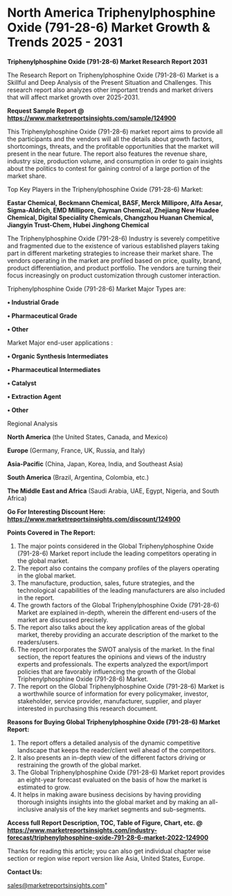 # North America Triphenylphosphine Oxide (791-28-6) Market Growth & Trends 2025 - 2031

<strong>Triphenylphosphine Oxide (791-28-6) Market Research Report 2031</strong>

The Research Report on Triphenylphosphine Oxide (791-28-6) Market is a Skillful and Deep Analysis of the Present Situation and Challenges. This research report also analyzes other important trends and market drivers that will affect market growth over 2025-2031.

<strong>Request Sample Report @ <a href=https://www.marketreportsinsights.com/sample/124900>https://www.marketreportsinsights.com/sample/124900</a></strong>

This Triphenylphosphine Oxide (791-28-6) market report aims to provide all the participants and the vendors will all the details about growth factors, shortcomings, threats, and the profitable opportunities that the market will present in the near future. The report also features the revenue share, industry size, production volume, and consumption in order to gain insights about the politics to contest for gaining control of a large portion of the market share.

Top Key Players in the Triphenylphosphine Oxide (791-28-6) Market:

<strong>Eastar Chemical, Beckmann Chemical, BASF, Merck Millipore, Alfa Aesar, Sigma-Aldrich, EMD Millipore, Cayman Chemical, Zhejiang New Huadee Chemical, Digital Speciality Chemicals, Changzhou Huanan Chemical, Jiangyin Trust-Chem, Hubei Jinghong Chemical</strong>

The Triphenylphosphine Oxide (791-28-6) Industry is severely competitive and fragmented due to the existence of various established players taking part in different marketing strategies to increase their market share. The vendors operating in the market are profiled based on price, quality, brand, product differentiation, and product portfolio. The vendors are turning their focus increasingly on product customization through customer interaction.

Triphenylphosphine Oxide (791-28-6) Market Major Types are:

<strong>• Industrial Grade

• Pharmaceutical Grade

• Other</strong>

Market Major end-user applications :

<strong>• Organic Synthesis Intermediates

• Pharmaceutical Intermediates

• Catalyst

• Extraction Agent

• Other</strong>

Regional Analysis

</u><strong><b>North America</b></strong> (the United States, Canada, and Mexico)

<strong><b>Europe </b></strong>(Germany, France, UK, Russia, and Italy)

<strong><b>Asia-Pacific</b></strong> (China, Japan, Korea, India, and Southeast Asia)

<strong><b>South America</b></strong> (Brazil, Argentina, Colombia, etc.)

<strong><b>The Middle East and Africa</b></strong> (Saudi Arabia, UAE, Egypt, Nigeria, and South Africa)

<strong>Go For Interesting Discount Here: <a href=https://www.marketreportsinsights.com/discount/124900>https://www.marketreportsinsights.com/discount/124900</a></strong>

<strong>Points Covered in The Report:</strong>
<ol>
  <li>The major points considered in the Global Triphenylphosphine Oxide (791-28-6) Market report include the leading competitors operating in the global market.</li>
  <li>The report also contains the company profiles of the players operating in the global market.</li>
  <li>The manufacture, production, sales, future strategies, and the technological capabilities of the leading manufacturers are also included in the report.</li>
  <li>The growth factors of the Global Triphenylphosphine Oxide (791-28-6) Market are explained in-depth, wherein the different end-users of the market are discussed precisely.</li>
  <li>The report also talks about the key application areas of the global market, thereby providing an accurate description of the market to the readers/users.</li>
  <li>The report incorporates the SWOT analysis of the market. In the final section, the report features the opinions and views of the industry experts and professionals. The experts analyzed the export/import policies that are favorably influencing the growth of the Global Triphenylphosphine Oxide (791-28-6) Market.</li>
  <li>The report on the Global Triphenylphosphine Oxide (791-28-6) Market is a worthwhile source of information for every policymaker, investor, stakeholder, service provider, manufacturer, supplier, and player interested in purchasing this research document.</li>
</ol>
<strong>Reasons for Buying Global Triphenylphosphine Oxide (791-28-6) Market Report:</strong>

<ol>
  <li>The report offers a detailed analysis of the dynamic competitive landscape that keeps the reader/client well ahead of the competitors.</li>
  <li>It also presents an in-depth view of the different factors driving or restraining the growth of the global market.</li>
  <li>The Global Triphenylphosphine Oxide (791-28-6) Market report provides an eight-year forecast evaluated on the basis of how the market is estimated to grow.</li>
  <li>It helps in making aware business decisions by having providing thorough insights insights into the global market and by making an all-inclusive analysis of the key market segments and sub-segments.</li>
</ol>
<strong>Access full Report Description, TOC, Table of Figure, Chart, etc. @ <a href=https://www.marketreportsinsights.com/industry-forecast/triphenylphosphine-oxide-791-28-6-market-2022-124900>https://www.marketreportsinsights.com/industry-forecast/triphenylphosphine-oxide-791-28-6-market-2022-124900</a></strong>


Thanks for reading this article; you can also get individual chapter wise section or region wise report version like Asia, United States, Europe.

<strong>Contact Us:</strong>

sales@marketreportsinsights.com"
